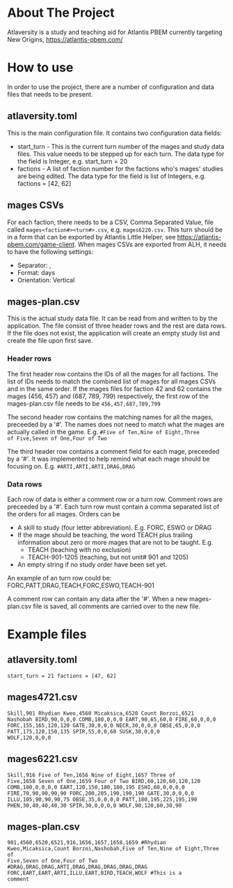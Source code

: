 # About The Project

Atlaversity is a study and teaching aid for Atlantis PBEM currently targeting New Origins, https://atlantis-pbem.com/

# How to use

In order to use the project, there are a number of configuration and data files that needs to be present.

## atlaversity.toml

This is the main configuration file. It contains two configuration data fields:

- start_turn - This is the current turn number of the mages and study data files. This value needs to be stepped up for each turn. The data type for the field is Integer, e.g. start_turn = 20
- factions - A list of faction number for the factions who's mages' studies are being edited. The data type for the field is list of Integers, e.g. factions = [42, 62]

## mages CSVs

For each faction, there needs to be a CSV, Comma Separated Value, file called <code>mages<faction#><turn#>.csv</code>, e.g. <code>mages6220.csv</code>. This turn should be in a form that can be exported by Atlantis Little Helper, see https://atlantis-pbem.com/game-client.
When mages CSVs are exported from ALH, it needs to have the following settings:

- Separator: ,
- Format: days
- Orientation: Vertical

## mages-plan.csv

This is the actual study data file. It can be read from and written to by the application.
The file consist of three header rows and the rest are data rows.
If the file does not exist, the application will create an empty study list and create the file upon first save.

### Header rows

The first header row contains the IDs of all the mages for all factions. The list of IDs needs to match the combined list of mages for all mages CSVs and in the same order.
If the mages files for faction 42 and 62 contains the mages (456, 457) and (687, 789, 799) respectively, the first row of the mages-plan.csv file needs to be
<code>456,457,687,789,799</code>

The second header row contains the matching names for all the mages, preceeded by a '#'. The names does not need to match what the mages are actually called in the game. E.g.
<code>#Five of Ten,Nine of Eight,Three of Five,Seven of One,Four of Two</code>

The third header row contains a comment field for each mage, preceeded by a '#'. It was implemented to help remind what each mage should be focusing on. E.g.
<code>#ARTI,ARTI,ARTI,DRAG,DRAG</code>

### Data rows

Each row of data is either a comment row or a turn row. Comment rows are preceeded by a '#'.
Each turn row must contain a comma separated list of the orders for all mages. Orders can be

- A skill to study (four letter abbreviation). E.g. FORC, ESWO or DRAG
- If the mage should be teaching, the word TEACH plus trailing information about zero or more mages that are not to be taught. E.g.
  - TEACH (teaching with no exclusion)
  - TEACH-901-1205 (teaching, but not unit# 901 and 1205)
- An empty string if no study order have been set yet.

An example of an turn row could be:
FORC,PATT,DRAG,TEACH,FORC,ESWO,TEACH-901

A comment row can contain any data after the '#'. When a new mages-plan.csv file is saved, all comments are carried over to the new file.

# Example files

## atlaversity.toml

<code>start_turn = 21
factions = [47, 62]</code>

## mages4721.csv

<code>Skill,901 Rhydian Kweo,4560 Micaksica,6520 Count Borzoi,6521 Nashobah
BIRD,90,0,0,0
COMB,180,0,0,0
EART,90,65,60,0
FIRE,60,0,0,0
FORC,155,165,120,120
GATE,30,0,0,0
NECR,30,0,0,0
OBSE,65,0,0,0
PATT,175,120,150,135
SPIR,55,0,0,60
SUSK,30,0,0,0
WOLF,120,0,0,0</code>

## mages6221.csv

<code>Skill,916 Five of Ten,1656 Nine of Eight,1657 Three of Five,1658 Seven of One,1659 Four of Two
BIRD,60,120,60,120,120
COMB,180,0,0,0,0
EART,120,150,180,180,195
ESHI,60,0,0,0,0
FIRE,70,90,90,90,90
FORC,200,205,190,190,190
GATE,30,0,0,0,0
ILLU,105,90,90,90,75
OBSE,35,0,0,0,0
PATT,180,195,225,195,190
PHEN,30,40,40,40,30
SPIR,30,0,0,0,0
WOLF,90,120,60,30,90</code>

## mages-plan.csv

<code>901,4560,6520,6521,916,1656,1657,1658,1659
#Rhydian Kweo,Micaksica,Count Borzoi,Nashobah,Five of Ten,Nine of Eight,Three of Five,Seven of One,Four of Two
#DRAG,DRAG,DRAG,ARTI,DRAG,DRAG,DRAG,DRAG,DRAG
FORC,EART,EART,ARTI,ILLU,EART,BIRD,TEACH,WOLF
#This is a comment</code>

